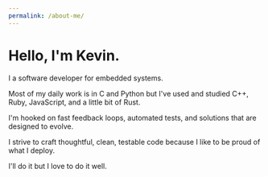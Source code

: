 ```yaml
---
permalink: /about-me/
---
```


# Hello, I'm Kevin.

I a software developer for embedded systems.

Most of my daily work is in C and Python but I've used and studied C++, Ruby,
JavaScript, and a little bit of Rust.

I'm hooked on fast feedback loops, automated tests, and solutions that are
designed to evolve.

I strive to craft thoughtful, clean, testable code because I like to be proud of
what I deploy.

I'll do it but I love to do it well.
